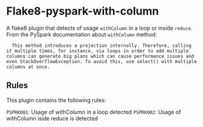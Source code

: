 # Flake8-pyspark-with-column

A flake8 plugin that detects of usage `withColumn` in a loop or inside `reduce`. From the PySpark documentation about `withColumn` method:

```
  This method introduces a projection internally. Therefore, calling it multiple times, for instance, via loops in order to add multiple columns can generate big plans which can cause performance issues and even StackOverflowException. To avoid this, use select() with multiple columns at once.
```

## Rules
This plugin contains the following rules:

`PSPRK001`: Usage of withColumn in a loop detected
`PSPRK002`: Usage of withColumn iside reduce is detected
